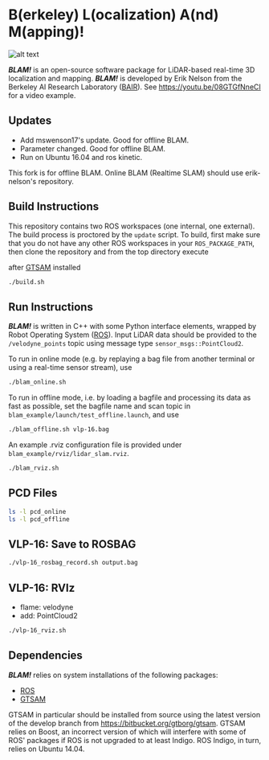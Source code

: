 # B(erkeley) L(ocalization) A(nd) M(apping)!

![alt text](https://github.com/erik-nelson/blam/raw/master/blam_mosaic.png)

***BLAM!*** is an open-source software package for LiDAR-based real-time 3D localization and mapping. ***BLAM!*** is developed by Erik Nelson from the Berkeley AI Research Laboratory ([BAIR](http://bair.berkeley.edu)). See https://youtu.be/08GTGfNneCI for a video example.

## Updates
* Add mswenson17's update. Good for offline BLAM.
* Parameter changed. Good for offline BLAM.
* Run on Ubuntu 16.04 and ros kinetic.

This fork is for offline BLAM. Online BLAM (Realtime SLAM) should use erik-nelson's repository.

## Build Instructions
This repository contains two ROS workspaces (one internal, one external). The build process is proctored by the `update` script. To build, first make sure that you do not have any other ROS workspaces in your `ROS_PACKAGE_PATH`, then clone the repository and from the top directory execute

after [GTSAM](https://collab.cc.gatech.edu/borg/gtsam) installed
```bash
./build.sh
```

## Run Instructions
***BLAM!*** is written in C++ with some Python interface elements, wrapped by
Robot Operating System ([ROS](http://ros.org)). Input LiDAR data should be
provided to the `/velodyne_points` topic using message type `sensor_msgs::PointCloud2`.

To run in online mode (e.g. by replaying a bag file from another terminal or
using a real-time sensor stream), use

```bash
./blam_online.sh
```

To run in offline mode, i.e. by loading a bagfile and processing its data as
fast as possible, set the bagfile name and scan topic in
`blam_example/launch/test_offline.launch`, and use

```bash
./blam_offline.sh vlp-16.bag
```

An example .rviz configuration file is provided under
`blam_example/rviz/lidar_slam.rviz`.

```bash
./blam_rviz.sh
```

## PCD Files
```bash
ls -l pcd_online
ls -l pcd_offline
```

## VLP-16: Save to ROSBAG
```bash
./vlp-16_rosbag_record.sh output.bag
```

## VLP-16: RVIz
* flame: velodyne
* add: PointCloud2

```bash
./vlp-16_rviz.sh
```


## Dependencies

***BLAM!*** relies on system installations of the following packages:

* [ROS](http://wiki.ros.org/ROS/Installation)
* [GTSAM](https://collab.cc.gatech.edu/borg/gtsam)

GTSAM in particular should be installed from source using the latest version of the develop branch from https://bitbucket.org/gtborg/gtsam. GTSAM relies on Boost, an incorrect version of which will interfere with some of ROS' packages if ROS is not upgraded to at least Indigo. ROS Indigo, in turn, relies on Ubuntu 14.04.
